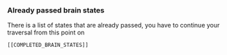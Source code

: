 ### Already passed brain states

There is a list of states that are already passed, you have to continue your traversal from this point on

```
[[COMPLETED_BRAIN_STATES]]
```